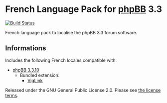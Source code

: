 # French Language Pack for [phpBB](https://www.phpbb.com/) 3.3

[![Build Status](https://github.com/qiaeru/phpbb-language-fr/workflows/Validation/badge.svg?branch=main)](https://github.com/qiaeru/phpbb-language-fr/actions?query=branch%3Amain)

French language pack to localise the phpBB 3.3 forum software.

## Informations

Includes the following French locales compatible with:

- [phpBB 3.3.10](https://github.com/phpbb/phpbb/releases/tag/release-3.3.10)
  - Bundled extension:
    - [VigLink](https://github.com/phpbb-extensions/viglink)

Released under the GNU General Public License 2.0. Please see [the license terms](https://github.com/qiaeru/phpbb-language-fr/blob/main/language/fr/LICENSE).
